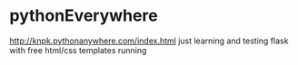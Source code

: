 # pythonEverywhere
http://knpk.pythonanywhere.com/index.html
just learning and testing flask with free html/css templates running 
